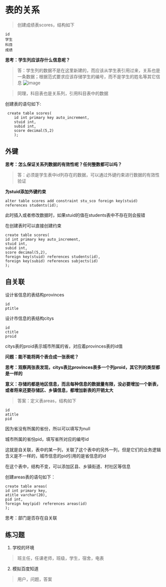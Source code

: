 # 表的关系
> 创建成绩表scores，结构如下

    id
    学生
    科目
    成绩
    

**思考：学生列应该存什么信息呢？**

> 答：学生列的数据不是在这里新建的，而应该从学生表引用过来，关系也是一条数据；根据范式要求应该存储学生的编号，而不是学生的姓名等其它信息
![image](https://note.youdao.com/yws/api/personal/file/02883D44358E4C61AF2B8FFD58A56BC9?method=download&shareKey=036033e8098eaede32c5fbb9cce026fe)

> 同理，科目表也是关系列，引用科目表中的数据

创建表的语句如下:

     create table scores(
    	id int primary key auto_increment,
    	stuid int,
    	subid int,
    	score decimal(5,2)
    	);

## 外键
**思考：怎么保证关系列数据的有效性呢？任何整数都可以吗？**

>答：必须是学生表中id列存在的数据，可以通过外键约束进行数据的有效性验证

**为stuid添加外键约束**

    alter table scores add constraint stu_sco foreign key(stuid) references students(id);

此时插入或者修改数据时，如果stuid的值在students表中不存在则会报错

在创建表时可以直接创建约束

    create table scores(
    id int primary key auto_increment,
    stuid int,
    subid int,
    score decimal(5,2),
    foreign key(stuid) references students(id),
    foreign key(subid) references subjects(id)
    );

## 自关联
设计省信息的表结构provinces

    id
    ptitle
设计市信息的表结构citys

    id
    ctitle
    proid
    
citys表的proid表示城市所属的省，对应着provinces表的id值

**问题：能不能将两个表合成一张表呢？**

**思考：观察两张表发现，citys表比provinces表多一个列proid，其它列的类型都是一样的**

**意义：存储的都是地区信息，而且每种信息的数据量有限，没必要增加一个新表，或者将来还要存储区、乡镇信息，都增加新表的开销太大**

> 答案：定义表areas，结构如下

    id
    atitle
    pid

因为省没有所属的省份，所以可以填写为null

城市所属的省份pid，填写省所对应的编号id

这就是自关联，表中的某一列，关联了这个表中的另外一列，但是它们的业务逻辑含义是不一样的，城市信息的pid引用的是省信息的id

在这个表中，结构不变，可以添加区县、乡镇街道、村社区等信息

创建areas表的语句如下：

    create table areas(
    id int primary key,
    atitle varchar(20),
    pid int,
    foreign key(pid) references areas(id)
    );

思考：部门是否存在自关联



## 练习题
1. 学校的环境
 > 班主任，任课老师，班级，学生，宿舍，电表
2. 模拟百度知道
> 用户，问题，答案
